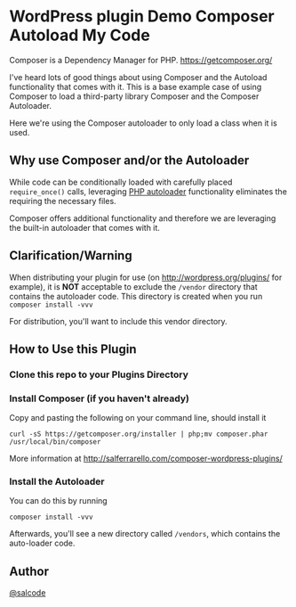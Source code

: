 WordPress plugin Demo Composer Autoload My Code
===============================================

Composer is a Dependency Manager for PHP.
https://getcomposer.org/

I've heard lots of good things about using Composer and the Autoload
functionality that comes with it.  This is a base example case of
using Composer to load a third-party library Composer and the
Composer Autoloader.

Here we're using the Composer autoloader to only load a class when it is used.

Why use Composer and/or the Autoloader
--------------------------------------

While code can be conditionally loaded with carefully placed `require_once()`
calls, leveraging
[PHP autoloader](http://php.net/manual/en/language.oop5.autoload.php)
functionality eliminates the requiring the necessary files.

Composer offers additional functionality and therefore we are leveraging the
built-in autoloader that comes with it.

Clarification/Warning
---------------------

When distributing your plugin for use (on
http://wordpress.org/plugins/ for example), it is
__NOT__ acceptable to exclude the `/vendor` directory that contains the
autoloader code.  This directory is created when you run `composer install -vvv`

For distribution, you'll want to include this vendor directory.

How to Use this Plugin
----------------------

### Clone this repo to your Plugins Directory

### Install Composer (if you haven't already)

Copy and pasting the following on your command line, should install it
```
curl -sS https://getcomposer.org/installer | php;mv composer.phar /usr/local/bin/composer
```
More information at http://salferrarello.com/composer-wordpress-plugins/

### Install the Autoloader

You can do this by running
```
composer install -vvv
```
Afterwards, you'll see a new directory called `/vendors`, which contains
the auto-loader code.

Author
------
[@salcode](http://twitter.com/salcode)
